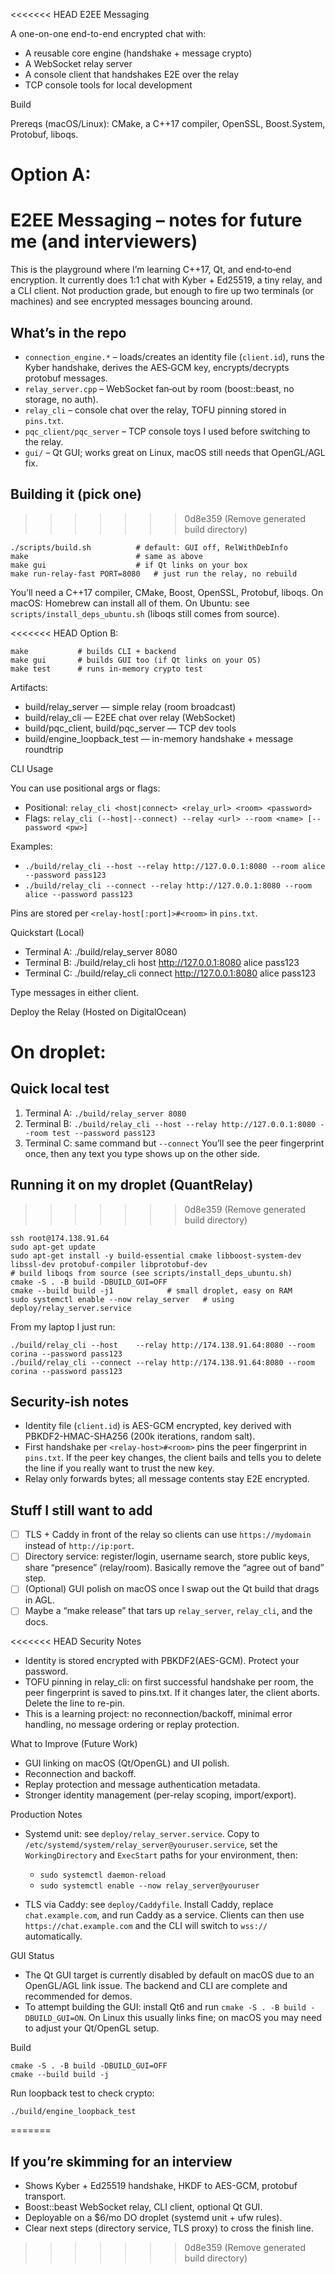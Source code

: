 <<<<<<< HEAD
E2EE Messaging

A one-on-one end-to-end encrypted chat with:
- A reusable core engine (handshake + message crypto)
- A WebSocket relay server
- A console client that handshakes E2E over the relay
- TCP console tools for local development

Build

Prereqs (macOS/Linux): CMake, a C++17 compiler, OpenSSL, Boost.System, Protobuf, liboqs.

Option A:
=======
# E2EE Messaging – notes for future me (and interviewers)

This is the playground where I’m learning C++17, Qt, and end‑to‑end encryption. It currently does 1:1 chat with Kyber + Ed25519, a tiny relay, and a CLI client. Not production grade, but enough to fire up two terminals (or machines) and see encrypted messages bouncing around.

## What’s in the repo
- `connection_engine.*` – loads/creates an identity file (`client.id`), runs the Kyber handshake, derives the AES‑GCM key, encrypts/decrypts protobuf messages.
- `relay_server.cpp` – WebSocket fan‑out by room (boost::beast, no storage, no auth).
- `relay_cli` – console chat over the relay, TOFU pinning stored in `pins.txt`.
- `pqc_client/pqc_server` – TCP console toys I used before switching to the relay.
- `gui/` – Qt GUI; works great on Linux, macOS still needs that OpenGL/AGL fix.

## Building it (pick one)
>>>>>>> 0d8e359 (Remove generated build directory)
```
./scripts/build.sh          # default: GUI off, RelWithDebInfo
make                        # same as above
make gui                    # if Qt links on your box
make run-relay-fast PORT=8080   # just run the relay, no rebuild
```
You’ll need a C++17 compiler, CMake, Boost, OpenSSL, Protobuf, liboqs. On macOS: Homebrew can install all of them. On Ubuntu: see `scripts/install_deps_ubuntu.sh` (liboqs still comes from source).

<<<<<<< HEAD
Option B:
```
make           # builds CLI + backend
make gui       # builds GUI too (if Qt links on your OS)
make test      # runs in-memory crypto test
```

Artifacts:
- build/relay_server — simple relay (room broadcast)
- build/relay_cli — E2EE chat over relay (WebSocket)
- build/pqc_client, build/pqc_server — TCP dev tools
- build/engine_loopback_test — in-memory handshake + message roundtrip

CLI Usage

You can use positional args or flags:

- Positional: `relay_cli <host|connect> <relay_url> <room> <password>`
- Flags: `relay_cli (--host|--connect) --relay <url> --room <name> [--password <pw>]`

Examples:
- `./build/relay_cli --host --relay http://127.0.0.1:8080 --room alice --password pass123`
- `./build/relay_cli --connect --relay http://127.0.0.1:8080 --room alice --password pass123`

Pins are stored per `<relay-host[:port]>#<room>` in `pins.txt`.

Quickstart (Local)

- Terminal A: ./build/relay_server 8080
- Terminal B: ./build/relay_cli host http://127.0.0.1:8080 alice pass123
- Terminal C: ./build/relay_cli connect http://127.0.0.1:8080 alice pass123

Type messages in either client.

Deploy the Relay (Hosted on DigitalOcean)

On droplet:
=======
## Quick local test
1. Terminal A: `./build/relay_server 8080`
2. Terminal B: `./build/relay_cli --host --relay http://127.0.0.1:8080 --room test --password pass123`
3. Terminal C: same command but `--connect`
You’ll see the peer fingerprint once, then any text you type shows up on the other side.

## Running it on my droplet (QuantRelay)
>>>>>>> 0d8e359 (Remove generated build directory)
```
ssh root@174.138.91.64
sudo apt-get update
sudo apt-get install -y build-essential cmake libboost-system-dev libssl-dev protobuf-compiler libprotobuf-dev
# build liboqs from source (see scripts/install_deps_ubuntu.sh)
cmake -S . -B build -DBUILD_GUI=OFF
cmake --build build -j1            # small droplet, easy on RAM
sudo systemctl enable --now relay_server   # using deploy/relay_server.service
```
From my laptop I just run:
```
./build/relay_cli --host    --relay http://174.138.91.64:8080 --room corina --password pass123
./build/relay_cli --connect --relay http://174.138.91.64:8080 --room corina --password pass123
```

## Security-ish notes
- Identity file (`client.id`) is AES-GCM encrypted, key derived with PBKDF2-HMAC-SHA256 (200k iterations, random salt).
- First handshake per `<relay-host>#<room>` pins the peer fingerprint in `pins.txt`. If the peer key changes, the client bails and tells you to delete the line if you really want to trust the new key.
- Relay only forwards bytes; all message contents stay E2E encrypted.

## Stuff I still want to add
- [ ] TLS + Caddy in front of the relay so clients can use `https://mydomain` instead of `http://ip:port`.
- [ ] Directory service: register/login, username search, store public keys, share “presence” (relay/room). Basically remove the “agree out of band” step.
- [ ] (Optional) GUI polish on macOS once I swap out the Qt build that drags in AGL.
- [ ] Maybe a “make release” that tars up `relay_server`, `relay_cli`, and the docs.

<<<<<<< HEAD
Security Notes

- Identity is stored encrypted with PBKDF2(AES-GCM). Protect your password.
- TOFU pinning in relay_cli: on first successful handshake per room, the peer fingerprint is saved to pins.txt. If it changes later, the client aborts. Delete the line to re-pin.
- This is a learning project: no reconnection/backoff, minimal error handling, no message ordering or replay protection.

What to Improve (Future Work)
- GUI linking on macOS (Qt/OpenGL) and UI polish.
- Reconnection and backoff.
- Replay protection and message authentication metadata.
- Stronger identity management (per-relay scoping, import/export).


Production Notes

- Systemd unit: see `deploy/relay_server.service`. Copy to `/etc/systemd/system/relay_server@youruser.service`, set the `WorkingDirectory` and `ExecStart` paths for your environment, then:
  - `sudo systemctl daemon-reload`
  - `sudo systemctl enable --now relay_server@youruser`

- TLS via Caddy: see `deploy/Caddyfile`. Install Caddy, replace `chat.example.com`, and run Caddy as a service. Clients can then use `https://chat.example.com` and the CLI will switch to `wss://` automatically.

GUI Status

- The Qt GUI target is currently disabled by default on macOS due to an OpenGL/AGL link issue. The backend and CLI are complete and recommended for demos.
- To attempt building the GUI: install Qt6 and run `cmake -S . -B build -DBUILD_GUI=ON`. On Linux this usually links fine; on macOS you may need to adjust your Qt/OpenGL setup.

Build

```
cmake -S . -B build -DBUILD_GUI=OFF
cmake --build build -j
```

Run loopback test to check crypto:

```
./build/engine_loopback_test
```
=======
## If you’re skimming for an interview
- Shows Kyber + Ed25519 handshake, HKDF to AES-GCM, protobuf transport.
- Boost::beast WebSocket relay, CLI client, optional Qt GUI.
- Deployable on a $6/mo DO droplet (systemd unit + ufw rules).
- Clear next steps (directory service, TLS proxy) to cross the finish line.
>>>>>>> 0d8e359 (Remove generated build directory)

